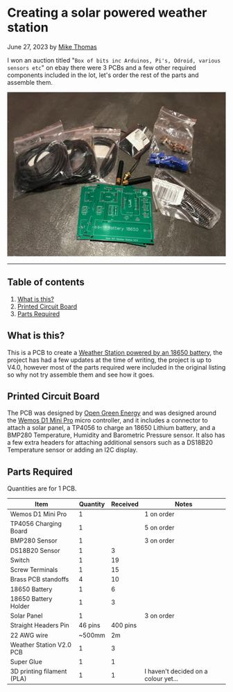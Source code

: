 # Creating a solar powered weather station

June 27, 2023 by [Mike Thomas](https://github.com/mikepthomas)

I won an auction titled "`Box of bits inc Arduinos, Pi's, Odroid, various sensors etc`" on ebay there were 3 PCBs and a few other required components included in the lot, let's order the rest of the parts and assemble them.

![Solar Wifi Weather Station Hero](https://github.com/mikepthomas/mikepthomas.github.io/raw/develop/src/img/solar-wifi-weather-station/solar-wifi-weather-station-hero.jpg)

---

## Table of contents

1. [What is this?](#what-is-this-)
2. [Printed Circuit Board](#printed-circuit-board)
3. [Parts Required](#parts-required)

## What is this?

This is a PCB to create a [Weather Station powered by an 18650 battery](https://www.instructables.com/Solar-Powered-WiFi-Weather-Station-V20), the project has had a few updates at the time of writing, the project is up to V4.0, however most of the parts required were included in the original listing so why not try assemble them and see how it goes.

## Printed Circuit Board

The PCB was designed by [Open Green Energy](https://www.instructables.com/member/opengreenenergy) and was designed around the [Wemos D1 Mini Pro](https://www.wemos.cc/en/latest/d1/d1_mini_pro.html) micro controller, and it includes a connector to attach a solar panel, a TP4056 to charge an 18650 Lithium battery, and a BMP280 Temperature, Humidity and Barometric Pressure sensor. It also has a few extra headers for attaching additional sensors such as a DS18B20 Temperature sensor or adding an I2C display.

## Parts Required

Quantities are for 1 PCB.

| Item                       | Quantity | Received | Notes                                |
| -------------------------- | -------- | -------- | ------------------------------------ |
| Wemos D1 Mini Pro          | 1        |          | 1 on order                           |
| TP4056 Charging Board      | 1        |          | 5 on order                           |
| BMP280 Sensor              | 1        |          | 3 on order                           |
| DS18B20 Sensor             | 1        | 3        |                                      |
| Switch                     | 1        | 19       |                                      |
| Screw Terminals            | 1        | 15       |                                      |
| Brass PCB standoffs        | 4        | 10       |                                      |
| 18650 Battery              | 1        | 6        |                                      |
| 18650 Battery Holder       | 1        | 3        |                                      |
| Solar Panel                | 1        |          | 3 on order                           |
| Straight Headers Pin       | 46 pins  | 400 pins |                                      |
| 22 AWG wire                | ~500mm   | 2m       |                                      |
| Weather Station V2.0 PCB   | 1        | 3        |                                      |
| Super Glue                 | 1        | 1        |                                      |
| 3D printing filament (PLA) | 1        | 1        | I haven't decided on a colour yet... |
